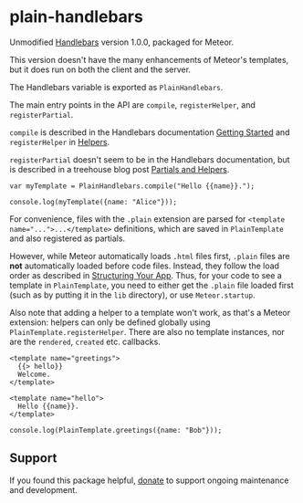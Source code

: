 # plain-handlebars

Unmodified [Handlebars](http://handlebarsjs.com/) version 1.0.0,
packaged for Meteor.

This version doesn't have the many enhancements of Meteor's templates,
but it does run on both the client and the server.

The Handlebars variable is exported as `PlainHandlebars`.

The main entry points in the API are `compile`, `registerHelper`,
and `registerPartial`.

`compile` is described in the Handlebars documentation
[Getting Started](http://handlebarsjs.com/#getting-started) and
`registerHelper` in [Helpers](http://handlebarsjs.com/#helpers).

`registerPartial` doesn't seem to be in the Handlebars documentation,
but is described in a treehouse blog post
[Partials and
Helpers](http://blog.teamtreehouse.com/handlebars-js-part-2-partials-and-helpers).

```
var myTemplate = PlainHandlebars.compile("Hello {{name}}.");

console.log(myTemplate({name: "Alice"}));
```

For convenience, files with the `.plain` extension are parsed for
`<template name="...">...</template>` definitions, which are saved in
`PlainTemplate` and also registered as partials.

However, while Meteor automatically loads `.html` files first,
`.plain` files are **not** automatically loaded before code files.
Instead, they follow the load order as described in [Structuring Your
App](http://docs.meteor.com/#structuringyourapp).  Thus, for your code
to see a template in `PlainTemplate`, you need to either get the
`.plain` file loaded first (such as by putting it in the `lib`
directory), or use `Meteor.startup`.

Also note that adding a helper to a template won't work, as that's a
Meteor extension: helpers can only be defined globally using
`PlainTemplate.registerHelper`.  There are also no template instances,
nor are the `rendered`, `created` etc. callbacks.

```
<template name="greetings">
  {{> hello}}
  Welcome.
</template>

<template name="hello">
  Hello {{name}}.
</template>
```

```
console.log(PlainTemplate.greetings({name: "Bob"}));
```


## Support

If you found this package helpful,
[donate](https://www.gittip.com/awwx/) to support ongoing maintenance
and development.
